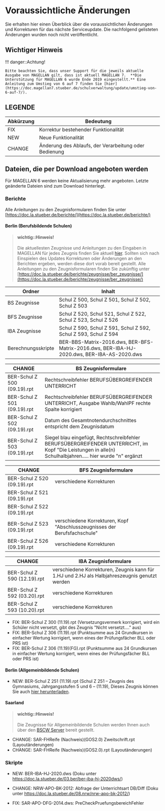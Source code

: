 # Voraussichtliche Änderungen

Sie erhalten hier einen Überblick über die voraussichtlichen Änderungen und Korrekturen für das nächste Serviceupdate. Die nachfolgend gelisteten Änderungen wurden noch nicht veröffentlicht.

## Wichtiger Hinweis

!!! danger::Achtung!

    Bitte beachten Sie, dass unser Support für die jeweils aktuelle Ausgabe von MAGELLAN gilt, dass ist aktuell MAGELLAN 7.  **Die Unterstützung für MAGELLAN 6 wurde Ende 2019 eingestellt.** Eine Anleitung zum Umstieg von 6 auf 7 finden Sie [hier](https://doc.magellan7.stueber.de/schulverwaltung/update/umstieg-von-6-auf-7/).

## LEGENDE

| Abkürzung | Bedeutung |
| --- | --- |
| FIX | Korrektur bestehender Funktionalität |
| NEW | Neue Funktionalität |
| CHANGE | Änderung des Ablaufs, der Verarbeitung oder Bedienung |

## Dateien, die per Download angeboten werden

Für MAGELLAN 6 werden keine Aktualisierung mehr angeboten. Letzte geänderte Dateien sind zum Download hinterlegt.

### Berichte

Alle Anleitungen zu den Zeugnisformularen finden Sie unter [https://doc.la.stueber.de/berichte/](https://doc.la.stueber.de/berichte/)

#### Berlin (Berufsbildende Schulen)

> #### wichtig::Hinweis!
>
> Die aktuellesten Zeugnisse und Anleitungen zu den Eingaben in MAGELLAN für jedes Zeugnis finden Sie aktuell [hier](https://my.hidrive.com/share/qptlwhk642). Sollten sich nach Einspielen des Updates Korrekturen oder Änderungen an den Berichten ergeben, werden diese dort vorab bereit gestellt. Alle Anleitungen zu den Zeugnisformularen finden Sie zukünftig unter [https://doc.la.stueber.de/berichte/zeugnisse/ber_zeugnisse/](https://doc.la.stueber.de/berichte/zeugnisse/ber_zeugnisse/)

Ordner | Inhalt
--|--
BS Zeugnisse | Schul Z 500, Schul Z 501, Schul Z 502, Schul Z 503 
BFS Zeugnisse | Schul Z 520, Schul 521, Schul Z 522, Schul Z 523, Schul Z 526
IBA Zeugnisse | Schul Z 590, Schul Z 591, Schul Z 592, Schul Z 593, Schul Z 594
Berechnungsskripte | BER-BBS-Matrix-2016.dws, BER-BFS-Matrix-2016.dws, BER-IBA-HJ-2020.dws, BER-IBA-AS-2020.dws

CHANGE | BS Zeugnisformulare
--|--
BER-Schul Z 500 (09.19).rpt | Rechtschreibfehler BERUFSÜBERGREIFENDER UNTERRICHT
BER-Schul Z 501 (09.19).rpt | Rechtschreibfehler BERUFSÜBERGREIFENDER UNTERRICHT, Ausgabe Wahlb/WahlPF rechte Spalte korrigiert
BER-Schul Z 502 (09.19).rpt | Datum des Gesamtnotendurchschnittes entspricht dem Zeugnisdatum
BER-Schul Z 503 (09.19).rpt | Siegel blau eingefügt, Rechtschreibfehler BERUFSÜBERGREIFENDER UNTERRICHT, im Kopf "Die Leistungen in alle(n) Schulhalbjahren..... hier wurde "n" ergänzt

CHANGE | BFS Zeugnisformulare
--|--
BER-Schul Z 520 (09.19).rpt | verschiedene Korrekturen
BER-Schul Z 521 (09.19).rpt |
BER-Schul Z 522 (09.19).rpt |
BER-Schul Z 523 (09.19).rpt | verschiedene Korrekturen, Kopf "Abschlusszeugnisses der Berufsfachschule"
BER-Schul Z 526 (09.19).rpt | verschiedene Korrekturen

CHANGE | IBA Zeugnisformulare
--|--
BER-Schul Z 590 (12.19).rpt | verschiedene Korrekturen, Zeugnis kann für 1.HJ und 2.HJ als Halbjahreszeugnis genutzt werden
BER-Schul Z 592 (03.20).rpt| verschiedene Korrekturen
BER-Schul Z 593 (10.20).rpt| verschiedene Korrekturen

* FIX: BER-Schul Z 300 (11.19).rpt (Versetzungsvermerk korrigiert, wird ein Schüler nicht versetzt, gibt des Zeugnis "Nicht versetzt...." aus)
* FIX: BER-Schul Z 306 (11.19).rpt (Punktsumme aus 24 Grundkursen in einfacher Wertung korrigiert, wenn eines der Prüfungsfächer BLL oder PRS ist)
* FIX: BER-Schul Z 306 (11.19)(FG).rpt (Punktsumme aus 24 Grundkursen in einfacher Wertung korrigiert, wenn eines der Prüfungsfächer BLL oder PRS ist)

#### Berlin (Allgemeinbildende Schulen)

* NEW: BER-Schul Z 251 (11.19).rpt (Schul Z 251 – Zeugnis des Gymnasiums, Jahrgangsstufen 5 und 6 – (11.19), Dieses Zeugnis können Sie auch [hier herunterladen](https://my.hidrive.com/share/obi.po07fi). 

#### Saarland

> #### wichtig::Hinweis!
>
> Die Zeugnisse für Allgemeinbildende Schulen werden Ihnen auch über den [BSCW Server](https://bscw.saarland.de/) bereit gestellt.

* CHANGE: SAR-FHReife (Nachweis)(GOS2.0) Zweitschrift.rpt (Layoutänderungen)
* CHANGE: SAR-FHReife (Nachweis)(GOS2.0).rpt (Layoutänderungen)
  
### Skripte

* NEW: BER-IBA-HJ-2020.dws (Doku unter https://doc.la.stueber.de/03.ber/ber-iba-hj-2020dws/)

* CHANGE: NRW-APO-BK-2012: Abfrage der Unterrichtsart DB/Diff (Doku unter https://doc.la.stueber.de/08.nrw/nrw-apo-bk-2012/)

* FIX: SAR-APO-DFG-2014.dws: PreCheckPruefungsbereichFehler
